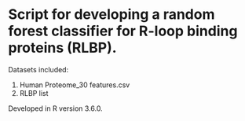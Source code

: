 # Script for developing a random forest classifier for R-loop binding proteins (RLBP). 

Datasets included:
1) Human Proteome_30 features.csv
2) RLBP list

Developed in R version 3.6.0.

